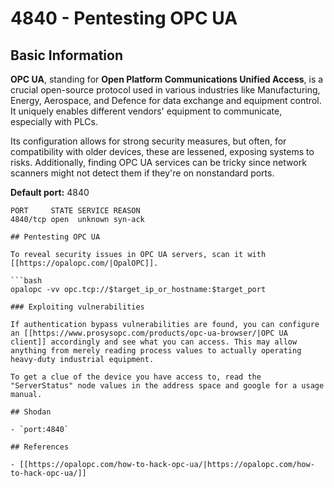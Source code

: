 # 4840 - Pentesting OPC UA



## Basic Information

**OPC UA**, standing for **Open Platform Communications Unified Access**, is a crucial open-source protocol used in various industries like Manufacturing, Energy, Aerospace, and Defence for data exchange and equipment control. It uniquely enables different vendors' equipment to communicate, especially with PLCs.

Its configuration allows for strong security measures, but often, for compatibility with older devices, these are lessened, exposing systems to risks. Additionally, finding OPC UA services can be tricky since network scanners might not detect them if they're on nonstandard ports.

**Default port:** 4840

```text
PORT     STATE SERVICE REASON
4840/tcp open  unknown syn-ack
```
```
## Pentesting OPC UA

To reveal security issues in OPC UA servers, scan it with [[https://opalopc.com/|OpalOPC]].

```bash
opalopc -vv opc.tcp://$target_ip_or_hostname:$target_port
```
```
### Exploiting vulnerabilities

If authentication bypass vulnerabilities are found, you can configure an [[https://www.prosysopc.com/products/opc-ua-browser/|OPC UA client]] accordingly and see what you can access. This may allow anything from merely reading process values to actually operating heavy-duty industrial equipment.

To get a clue of the device you have access to, read the "ServerStatus" node values in the address space and google for a usage manual.

## Shodan

- `port:4840`

## References

- [[https://opalopc.com/how-to-hack-opc-ua/|https://opalopc.com/how-to-hack-opc-ua/]]




